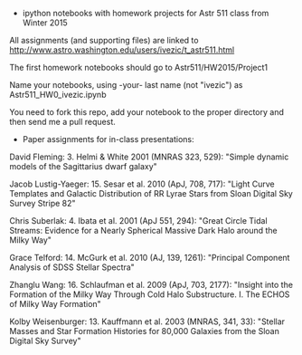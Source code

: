 * ipython notebooks with homework projects for Astr 511 class from Winter 2015

All assignments (and supporting files) are linked to
http://www.astro.washington.edu/users/ivezic/t_astr511.html

The first homework notebooks should go to 
Astr511/HW2015/Project1

Name your notebooks, using -your- last name (not "ivezic") as
Astr511_HW0_ivezic.ipynb 

You need to fork this repo, add your notebook to the proper directory and 
then send me a pull request.

* Paper assignments for in-class presentations: 


David Fleming: 
3. Helmi & White 2001 (MNRAS 323, 529): "Simple dynamic models of the Sagittarius dwarf galaxy"

Jacob Lustig-Yaeger: 
15. Sesar et al. 2010 (ApJ, 708, 717): "Light Curve Templates and Galactic Distribution of
RR Lyrae Stars from Sloan Digital Sky Survey Stripe 82" 

Chris Suberlak: 
4. Ibata et al. 2001 (ApJ 551, 294): "Great Circle Tidal Streams: Evidence for a
Nearly Spherical Massive Dark Halo around the Milky Way" 

Grace Telford: 
14. McGurk et al. 2010 (AJ, 139, 1261): "Principal Component Analysis of SDSS Stellar Spectra" 

Zhanglu Wang:
16. Schlaufman et al. 2009 (ApJ, 703, 2177): "Insight into the Formation of the Milky Way Through 
Cold Halo Substructure. I. The ECHOS of Milky Way Formation"

Kolby Weisenburger: 
13. Kauffmann et al. 2003 (MNRAS, 341, 33): "Stellar Masses and Star Formation Histories for 
80,000 Galaxies from the Sloan Digital Sky Survey" 

